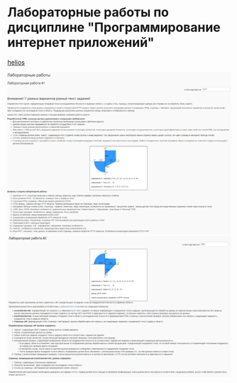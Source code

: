 # Лабораторные работы по дисциплине "Программирование интернет приложений"
[helios](https://se.ifmo.ru/~s283990/pip/lab1/)

![](screenshot%201.png)
![](screenshot%202.png)
